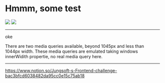 # Hmmm, some test

![](https://img.shields.io/badge/TS-ES5-blue) ![](https://img.shields.io/badge/@apollo/client-3.3.6-purple)

---

oke

There are two media queries available, beyond 1045px and less than 1044px width. These media queries are emulated taking windows innerWidith propertie, no real media query here.

---

https://www.notion.so/Jungsoft-s-Frontend-challenge-bac3bfcd6038482da95cc0e15c75ab18
